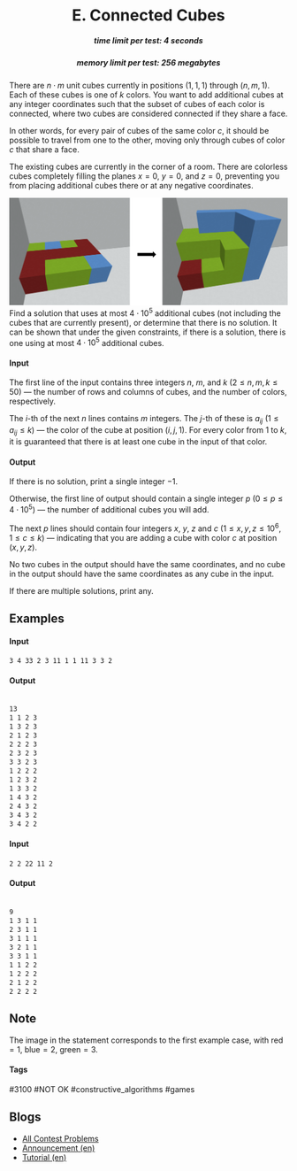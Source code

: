<h1 style='text-align: center;'> E. Connected Cubes</h1>

<h5 style='text-align: center;'>time limit per test: 4 seconds</h5>
<h5 style='text-align: center;'>memory limit per test: 256 megabytes</h5>

There are $n \cdot m$ unit cubes currently in positions $(1, 1, 1)$ through $(n, m, 1)$. Each of these cubes is one of $k$ colors. You want to add additional cubes at any integer coordinates such that the subset of cubes of each color is connected, where two cubes are considered connected if they share a face.

In other words, for every pair of cubes of the same color $c$, it should be possible to travel from one to the other, moving only through cubes of color $c$ that share a face.

The existing cubes are currently in the corner of a room. There are colorless cubes completely filling the planes $x = 0$, $y = 0$, and $z = 0$, preventing you from placing additional cubes there or at any negative coordinates.

 ![](images/d2d724e397d29de38040f520e90d53a1a471c20c.png) Find a solution that uses at most $4 \cdot 10^5$ additional cubes (not including the cubes that are currently present), or determine that there is no solution. It can be shown that under the given constraints, if there is a solution, there is one using at most $4 \cdot 10^5$ additional cubes.

#### Input

The first line of the input contains three integers $n$, $m$, and $k$ ($2 \le n, m, k \le 50$) — the number of rows and columns of cubes, and the number of colors, respectively.

The $i$-th of the next $n$ lines contains $m$ integers. The $j$-th of these is $a_{ij}$ ($1 \le a_{ij} \le k$) — the color of the cube at position $(i, j, 1)$. For every color from $1$ to $k$, it is guaranteed that there is at least one cube in the input of that color.

#### Output

If there is no solution, print a single integer $-1$.

Otherwise, the first line of output should contain a single integer $p$ ($0 \le p \le 4 \cdot 10^5$) — the number of additional cubes you will add.

The next $p$ lines should contain four integers $x$, $y$, $z$ and $c$ ($1 \le x, y, z \le 10^6$, $1 \le c \le k$) — indicating that you are adding a cube with color $c$ at position $(x, y, z)$.

No two cubes in the output should have the same coordinates, and no cube in the output should have the same coordinates as any cube in the input.

If there are multiple solutions, print any.

## Examples

#### Input


```text
3 4 33 2 3 11 1 1 11 3 3 2
```
#### Output

```text

13
1 1 2 3
1 3 2 3
2 1 2 3
2 2 2 3
2 3 2 3
3 3 2 3
1 2 2 2
1 2 3 2
1 3 3 2
1 4 3 2
2 4 3 2
3 4 3 2
3 4 2 2

```
#### Input


```text
2 2 22 11 2
```
#### Output

```text

9
1 3 1 1
2 3 1 1
3 1 1 1
3 2 1 1
3 3 1 1
1 1 2 2
1 2 2 2
2 1 2 2
2 2 2 2

```
## Note

The image in the statement corresponds to the first example case, with $\text{red} = 1$, $\text{blue} = 2$, $\text{green} = 3$.



#### Tags 

#3100 #NOT OK #constructive_algorithms #games 

## Blogs
- [All Contest Problems](../Codeforces_Round_941_(Div._1).md)
- [Announcement (en)](../blogs/Announcement_(en).md)
- [Tutorial (en)](../blogs/Tutorial_(en).md)
